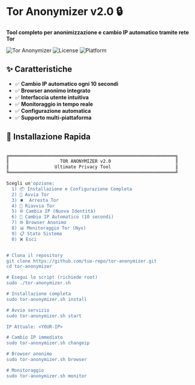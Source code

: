 # Tor Anonymizer v2.0 🔒

**Tool completo per anonimizzazione e cambio IP automatico tramite rete Tor**

![Tor Anonymizer](https://img.shields.io/badge/Version-2.0-green)
![License](https://img.shields.io/badge/License-MIT-blue)
![Platform](https://img.shields.io/badge/Platform-Kali%20Linux-purple)

## ✨ Caratteristiche

- ✅ **Cambio IP automatico ogni 10 secondi**
- ✅ **Browser anonimo integrato**
- ✅ **Interfaccia utente intuitiva**
- ✅ **Monitoraggio in tempo reale**
- ✅ **Configurazione automatica**
- ✅ **Supporto multi-piattaforma**

## 🚀 Installazione Rapida

```bash

╔══════════════════════════════════════════════════════════════╗
║                   TOR ANONYMIZER v2.0                        ║
║                 Ultimate Privacy Tool                        ║
╚══════════════════════════════════════════════════════════════╝

Scegli un'opzione:
  1) 📦 Installazione e Configurazione Completa
  2) 🚀 Avvia Tor
  3) ⏹️  Arresta Tor
  4) 🔄 Riavvia Tor
  5) 🌐 Cambia IP (Nuova Identità)
  6) 🔄 Cambio IP Automatico (10 secondi)
  7) 🌐 Browser Anonimo
  8) 📊 Monitoraggio Tor (Nyx)
  9) 📋 Stato Sistema
  0) ❌ Esci


# Clona il repository
git clone https://github.com/tuo-repo/tor-anonymizer.git
cd tor-anonymizer

# Esegui lo script (richiede root)
sudo ./tor-anonymizer.sh

# Installazione completa
sudo tor-anonymizer.sh install

# Avvio servizio
sudo tor-anonymizer.sh start

IP Attuale: <YOUR-IP>

# Cambio IP immediato
sudo tor-anonymizer.sh changeip

# Browser anonimo
sudo tor-anonymizer.sh browser

# Monitoraggio
sudo tor-anonymizer.sh monitor
